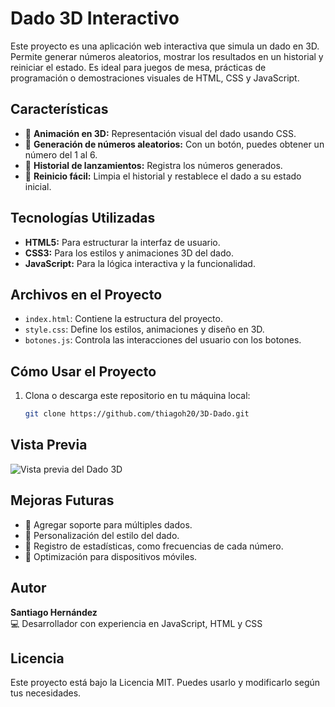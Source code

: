 # Dado 3D Interactivo

Este proyecto es una aplicación web interactiva que simula un dado en 3D. Permite generar números aleatorios, mostrar los resultados en un historial y reiniciar el estado. Es ideal para juegos de mesa, prácticas de programación o demostraciones visuales de HTML, CSS y JavaScript.

## Características

- 🎲 **Animación en 3D:** Representación visual del dado usando CSS.
- 🎲 **Generación de números aleatorios:** Con un botón, puedes obtener un número del 1 al 6.
- 🎲 **Historial de lanzamientos:** Registra los números generados.
- 🎲 **Reinicio fácil:** Limpia el historial y restablece el dado a su estado inicial.

## Tecnologías Utilizadas

- **HTML5:** Para estructurar la interfaz de usuario.
- **CSS3:** Para los estilos y animaciones 3D del dado.
- **JavaScript:** Para la lógica interactiva y la funcionalidad.

## Archivos en el Proyecto

- `index.html`: Contiene la estructura del proyecto.
- `style.css`: Define los estilos, animaciones y diseño en 3D.
- `botones.js`: Controla las interacciones del usuario con los botones.

## Cómo Usar el Proyecto

1. Clona o descarga este repositorio en tu máquina local:
   ```bash
   git clone https://github.com/thiagoh20/3D-Dado.git


## Vista Previa

![Vista previa del Dado 3D](dado.gif)


## Mejoras Futuras

- 🔵 Agregar soporte para múltiples dados.
- 🔵 Personalización del estilo del dado.
- 🔵 Registro de estadísticas, como frecuencias de cada número.
- 🔵 Optimización para dispositivos móviles.

## Autor

**Santiago Hernández**  
💻 Desarrollador con experiencia en JavaScript, HTML y CSS

## Licencia

Este proyecto está bajo la Licencia MIT. Puedes usarlo y modificarlo según tus necesidades.
